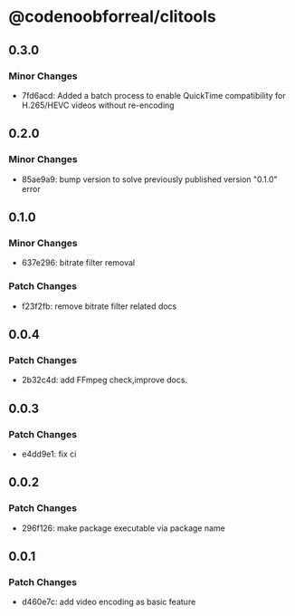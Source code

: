 # @codenoobforreal/clitools

## 0.3.0

### Minor Changes

- 7fd6acd: Added a batch process to enable QuickTime compatibility for H.265/HEVC videos without re-encoding

## 0.2.0

### Minor Changes

- 85ae9a9: bump version to solve previously published version "0.1.0" error

## 0.1.0

### Minor Changes

- 637e296: bitrate filter removal

### Patch Changes

- f23f2fb: remove bitrate filter related docs

## 0.0.4

### Patch Changes

- 2b32c4d: add FFmpeg check,improve docs.

## 0.0.3

### Patch Changes

- e4dd9e1: fix ci

## 0.0.2

### Patch Changes

- 296f126: make package executable via package name

## 0.0.1

### Patch Changes

- d460e7c: add video encoding as basic feature
